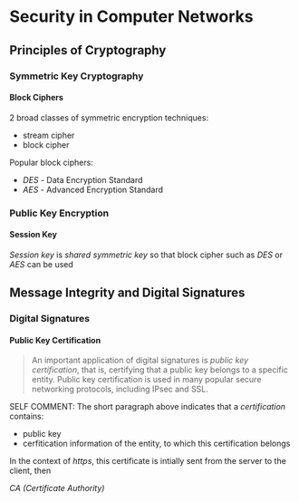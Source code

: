 # Security in Computer Networks
## Principles of Cryptography
### Symmetric Key Cryptography
#### Block Ciphers
2 broad classes of symmetric encryption techniques:
 * stream cipher
 * block cipher

Popular block ciphers:
 * *DES* - Data Encryption Standard
 * *AES* - Advanced Encryption Standard

### Public Key Encryption
#### Session Key
*Session key* is *shared symmetric key* so that block cipher such as *DES* or *AES* can be used 

## Message Integrity and Digital Signatures
### Digital Signatures
#### Public Key Certification
> An important application of digital signatures is *public key certification*, that is, certifying that a public key belongs to a specific entity. Public key certification is
used in many popular secure networking protocols, including IPsec and SSL.

SELF COMMENT: The short paragraph above indicates that a *certification* contains:

* public key
* cerfitication information of the entity, to which this certification belongs

In the context of *https*, this certificate is intially sent from the server to the client, then

*CA (Certificate Authority)*

